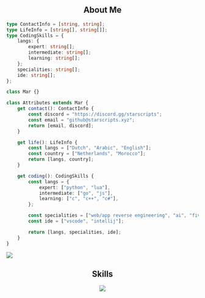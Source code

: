 <!-- <p align="center">
    <img alt="" src=https://img.shields.io/github/stars/mardev-xyz?style=for-the-badge&?affiliations=OWNER%2CCOLLABORATOR />
    <img alt="" src=https://komarev.com/ghpvc/?username=mardev-xyz&style=for-the-badge />
</p> -->


<h2 align="center">About Me </h2>

```typescript
type ContactInfo = [string, string];
type LifeInfo = [string[], string[]];
type CodingSkills = {
    langs: {
        expert: string[];
        intermediate: string[];
        learning: string[];
    };
    specialities: string[];
    ide: string[];
};

class Mar {}

class Attributes extends Mar {
    get contact(): ContactInfo {
        const discord = "https://discord.gg/starscripts";
        const email = "github@starscripts.xyz";
        return [email, discord];
    }

    get life(): LifeInfo {
        const langs = ["Dutch", "Arabic", "English"];
        const country = ["Netherlands", "Morocco"];
        return [langs, country];
    }

    get coding(): CodingSkills {
        const langs = {
            expert: ["python", "lua"],
            intermediate: ["go", "js"],
            learning: ["c", "c++", "c#"],
        };

        const specialities = ["web/app reverse engineering", "ai", "fivem"];
        const ide = ["vscode", "intellij"];

        return [langs, specialities, ide];
    }
}
```

![](https://komarev.com/ghpvc/?username=mardev-xyz)

<h2 align="center">Skills </h2>

<p align="center">
  <a href="https://skillicons.dev">
    <img src="https://skillicons.dev/icons?i=python,golang,vscode,androidstudio,c,cs,cpp,js,css,html" />
  </a>
</p>

<p href="https://discord.gg/starscripts" align="center">
    <img alt="" src="https://github-readme-stats.vercel.app/api?username=mardev-xyz&theme=tokyonight&show_icons=true">
</p>
